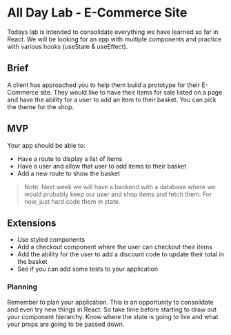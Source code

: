 # All Day Lab - E-Commerce Site

Todays lab is intended to consolidate everything we have learned so far in React. We will be looking for an app with multiple components and practice with various hooks (useState & useEffect).

## Brief

A client has approached you to help them build a prototype for their E-Commerce site. They would like to have their items for sale listed on a page and have the ability for a user to add an item to their basket. You can pick the theme for the shop.

## MVP

Your app should be able to: 

- Have a route to display a list of items
- Have a user and allow that user to add items to their basket 
- Add a new route to show the basket

> Note: Next week we will have a backend with a database where we would probably keep our user and shop items and fetch them. For now, just hard code them in state.

## Extensions

- Use styled components 
- Add a checkout component where the user can checkout their items
- Add the ability for the user to add a discount code to update their total in the basket
- See if you can add some tests to your application

### Planning

Remember to plan your application. This is an opportunity to consolidate and even try new things in React. So take time before starting to draw out your component hierarchy. Know where the state is going to live and what your props are going to be passed down.